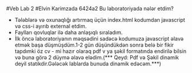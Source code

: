 #Veb Lab 2
#Elvin Karimzada 6424a2
Bu laboratoriyada nələr etdim?
 
 - Tələblərə və oxunaqlığı artırmaq üçün index.html kodumdan javascript və css-i ayırıb external etdim.
 - Faylları qovluqlar ilə daha anlaşıqlı sıraladım.
 - İlk öncə laboratoriyanın məqsədini sadəcə kodumuza javascript əlavə etmək başa düşmüşdüm.1-2 gün düşündükdən sonra belə bir fikir tapdımki öz cv - mi hazır olaraq pdf v
  ya şəkil formatında endirilə bilsin və buna görə 2 düymə əlavə elədim.(*** Qeyd: Pdf və Şəkil dinamik deyil statikdir.Gələcək lablarda bunuda dinamik edəcəm.***)
  